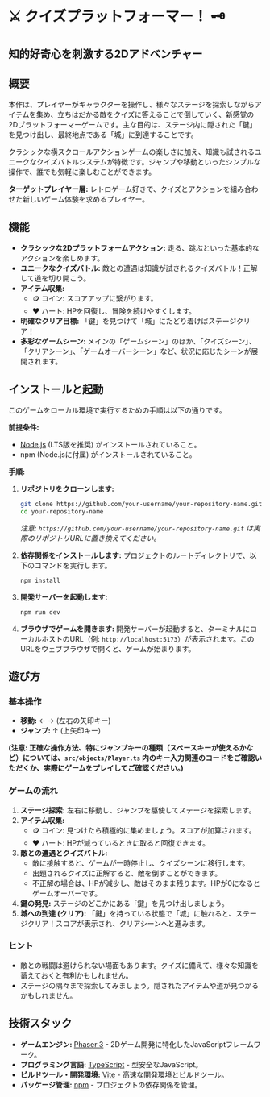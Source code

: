 # ⚔️ クイズプラットフォーマー！ 🗝️

## 知的好奇心を刺激する2Dアドベンチャー

<!-- ゲームプレイの様子がわかるGIFまたは、ステージクリアの瞬間を捉えたスクリーンショットを挿入してください。 -->
<!-- 例: ![ゲームスクリーンショット](スクリーンショットへのリンク.gif) -->

## 概要

本作は、プレイヤーがキャラクターを操作し、様々なステージを探索しながらアイテムを集め、立ちはだかる敵をクイズに答えることで倒していく、新感覚の2Dプラットフォーマーゲームです。主な目的は、ステージ内に隠された「鍵」を見つけ出し、最終地点である「城」に到達することです。

クラシックな横スクロールアクションゲームの楽しさに加え、知識も試されるユニークなクイズバトルシステムが特徴です。ジャンプや移動といったシンプルな操作で、誰でも気軽に楽しむことができます。

**ターゲットプレイヤー層:**
レトロゲーム好きで、クイズとアクションを組み合わせた新しいゲーム体験を求めるプレイヤー。

## 機能

*   **クラシックな2Dプラットフォームアクション:** 走る、跳ぶといった基本的なアクションを楽しめます。
*   **ユニークなクイズバトル:** 敵との遭遇は知識が試されるクイズバトル！正解して道を切り開こう。
*   **アイテム収集:**
    *   🪙 コイン: スコアアップに繋がります。
    *   ❤️ ハート: HPを回復し、冒険を続けやすくします。
*   **明確なクリア目標:** 「鍵」を見つけて「城」にたどり着けばステージクリア！
*   **多彩なゲームシーン:** メインの「ゲームシーン」のほか、「クイズシーン」、「クリアシーン」、「ゲームオーバーシーン」など、状況に応じたシーンが展開されます。

## インストールと起動

このゲームをローカル環境で実行するための手順は以下の通りです。

**前提条件:**
*   [Node.js](https://nodejs.org/) (LTS版を推奨) がインストールされていること。
*   npm (Node.jsに付属) がインストールされていること。

**手順:**

1.  **リポジトリをクローンします:**
    ```bash
    git clone https://github.com/your-username/your-repository-name.git
    cd your-repository-name
    ```
    *注意: `https://github.com/your-username/your-repository-name.git` は実際のリポジトリURLに置き換えてください。*

2.  **依存関係をインストールします:**
    プロジェクトのルートディレクトリで、以下のコマンドを実行します。
    ```bash
    npm install
    ```

3.  **開発サーバーを起動します:**
    ```bash
    npm run dev
    ```

4.  **ブラウザでゲームを開きます:**
    開発サーバーが起動すると、ターミナルにローカルホストのURL（例: `http://localhost:5173`）が表示されます。このURLをウェブブラウザで開くと、ゲームが始まります。

## 遊び方

### 基本操作

*   **移動:** ← → (左右の矢印キー)
*   **ジャンプ:** ↑ (上矢印キー)

**(注意: 正確な操作方法、特にジャンプキーの種類（スペースキーが使えるかなど）については、`src/objects/Player.ts` 内のキー入力関連のコードをご確認いただくか、実際にゲームをプレイしてご確認ください。)**

### ゲームの流れ

1.  **ステージ探索:** 左右に移動し、ジャンプを駆使してステージを探索します。
2.  **アイテム収集:**
    *   🪙 コイン: 見つけたら積極的に集めましょう。スコアが加算されます。
    *   ❤️ ハート: HPが減っているときに取ると回復できます。
3.  **敵との遭遇とクイズバトル:**
    *   敵に接触すると、ゲームが一時停止し、クイズシーンに移行します。
    *   出題されるクイズに正解すると、敵を倒すことができます。
    *   不正解の場合は、HPが減少し、敵はそのまま残ります。HPが0になるとゲームオーバーです。
4.  **鍵の発見:** ステージのどこかにある「鍵」を見つけ出しましょう。
5.  **城への到達 (クリア):** 「鍵」を持っている状態で「城」に触れると、ステージクリア！スコアが表示され、クリアシーンへと進みます。

### ヒント

*   敵との戦闘は避けられない場面もあります。クイズに備えて、様々な知識を蓄えておくと有利かもしれません。
*   ステージの隅々まで探索してみましょう。隠されたアイテムや道が見つかるかもしれません。

## 技術スタック

*   **ゲームエンジン:** [Phaser 3](https://phaser.io/) - 2Dゲーム開発に特化したJavaScriptフレームワーク。
*   **プログラミング言語:** [TypeScript](https://www.typescriptlang.org/) - 型安全なJavaScript。
*   **ビルドツール・開発環境:** [Vite](https://vitejs.dev/) - 高速な開発環境とビルドツール。
*   **パッケージ管理:** [npm](https://www.npmjs.com/) - プロジェクトの依存関係を管理。
